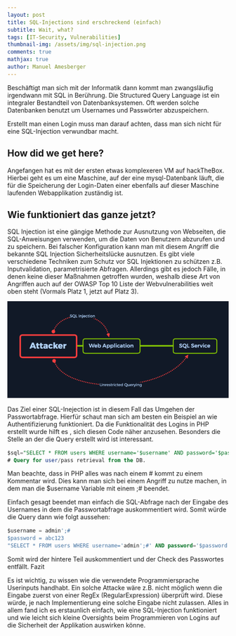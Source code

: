 ```yaml
---
layout: post
title: SQL-Injections sind erschreckend (einfach)
subtitle: Wait, what?
tags: [IT-Security, Vulnerabilities]
thumbnail-img: /assets/img/sql-injection.png
comments: true
mathjax: true
author: Manuel Amesberger
---
```


Beschäftigt man sich mit der Informatik dann kommt man zwangsläufig irgendwann mit SQL  in Berührung.  Die Structured Query Language ist ein integraler Bestandteil von Datenbanksystemen. Oft werden solche Datenbanken benutzt um Usernames und Passwörter abzuspeichern.

Erstellt man einen Login muss man darauf achten, dass man sich nicht für eine SQL-Injection verwundbar macht.

## How did we get here?

Angefangen hat es mit der ersten etwas komplexeren VM auf hackTheBox. Hierbei geht es um eine Maschine, auf der eine mysql-Datenbank läuft, die für die Speicherung der Login-Daten einer ebenfalls auf dieser Maschine laufenden Webapplikation zuständig ist.

## Wie funktioniert das ganze jetzt?

SQL Injection ist eine gängige Methode zur Ausnutzung von Webseiten, die SQL-Anweisungen verwenden, um die Daten von Benutzern abzurufen und zu speichern.  Bei falscher Konfiguration kann man mit diesem Angriff die bekannte SQL Injection Sicherheitslücke ausnutzen. Es gibt viele verschiedene Techniken zum Schutz vor SQL Injektionen zu schützen z.B. Inputvalidation, parametrisierte Abfragen. Allerdings gibt es jedoch Fälle, in denen keine dieser Maßnahmen getroffen wurden, weshalb diese Art von Angriffen auch auf der OWASP Top 10 Liste der Webvulnerabilities weit oben steht (Vormals Platz 1, jetzt auf Platz 3).

![image](../assets/img/sql-injection.png)

Das Ziel einer SQL-Inejection ist in diesem Fall das Umgehen der Passwortabfrage. Hierfür schaut man sich am besten ein Beispiel an wie Authentifizierung funktioniert. Da die Funktionalität des Logins in PHP erstellt wurde hilft es , sich diesen Code näher anzusehen. Besonders die Stelle an der die Query erstellt wird ist interessant.

```sql
$sql="SELECT * FROM users WHERE username='$username' AND password='$password'";
# Query for user/pass retrieval from the DB.
```

Man beachte, dass in PHP alles was nach einem # kommt zu einem Kommentar wird. Dies kann man sich bei einem Angriff zu nutze machen, in dem man die $username Variable mit einem ;# beendet.

Einfach gesagt beendet man einfach die SQL-Abfrage nach der Eingabe des Usernames in dem die Passwortabfrage auskommentiert wird. Somit würde die Query dann wie folgt aussehen:

```sql
$username = admin';#
$password = abc123
"SELECT * FROM users WHERE username='admin';#' AND password='$password'";
```

Somit wird der hintere Teil auskommentiert und der Check des Passwortes entfällt.
Fazit

Es ist wichtig, zu wissen wie die verwendete Programmiersprache Userinputs handhabt. Ein solche Attacke wäre z.B. nicht möglich wenn die Eingabe zuerst von einer RegEx (RegularExpression) überprüft wird. Diese würde, je nach Implementierung eine solche Eingabe nicht zulassen. Alles in allem fand ich es erstaunlich einfach, wie eine SQL-Injection funktioniert und wie leicht sich kleine Oversights beim Programmieren von Logins auf die Sicherheit der Applikation auswirken könne.
